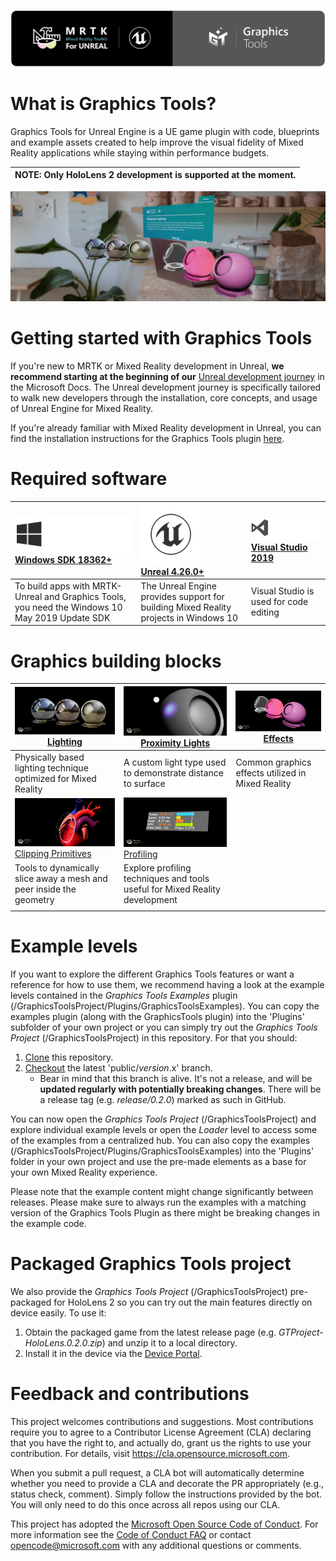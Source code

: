 

![Mixed Reality Toolkit](Docs/Images/Logos/MRTK_Unreal_GT_Banner_Rounded.png)

# What is Graphics Tools?

Graphics Tools for Unreal Engine is a UE game plugin with code, blueprints and example assets created to help improve the visual fidelity of Mixed Reality applications while staying within performance budgets.

| NOTE: Only HoloLens 2 development is supported at the moment. |
| --- |

![Features](Docs/Images/Features.png)

# Getting started with Graphics Tools

If you're new to MRTK or Mixed Reality development in Unreal, **we recommend starting at the beginning of our** [Unreal development journey](https://docs.microsoft.com/windows/mixed-reality/unreal-development-overview) in the Microsoft Docs. The Unreal development journey is specifically tailored to walk new developers through the installation, core concepts, and usage of Unreal Engine for Mixed Reality.

If you're already familiar with Mixed Reality development in Unreal, you can find the installation instructions for the Graphics Tools plugin [here](Docs/Installation.md).

# Required software

 | [![Utilities](Docs/Images/Windows-Logo.png)](https://developer.microsoft.com/windows/downloads/windows-10-sdk) <br> [Windows SDK 18362+](https://developer.microsoft.com/windows/downloads/windows-10-sdk)| [![Unreal](Docs/Images/Unreal-Logo.png)](https://www.unrealengine.com/get-now) <br> [Unreal 4.26.0+](https://www.unrealengine.com/get-now)| [![Visual Studio 2019](Docs/Images/VS-Logo.png)](http://dev.windows.com/downloads) <br> [Visual Studio 2019](http://dev.windows.com/downloads)|
| :--- | :--- | :--- |
| To build apps with MRTK-Unreal and Graphics Tools, you need the Windows 10 May 2019 Update SDK | The Unreal Engine provides support for building Mixed Reality projects in Windows 10 | Visual Studio is used for code editing |

# Graphics building blocks

| [![Lighting](Docs/Images/FeatureCards/Lighting.png)](Docs/Lighting.md) [Lighting](Docs/Lighting.md) | [![Proximity Lights](Docs/Images/FeatureCards/ProximityLights.png)](Docs/ProximityLights.md) [Proximity Lights](Docs/ProximityLights.md) | [![Effects](Docs/Images/FeatureCards/Effects.png)](Docs/Effects.md) [Effects](Docs/Effects.md) |
|---|---|---|
| Physically based lighting technique optimized for Mixed Reality | A custom light type used to demonstrate distance to surface | Common graphics effects utilized in Mixed Reality |
[ ![ClippingPrimitives](Docs/Images/FeatureCards/ClippingPrimitives.png)](Docs/ClippingPrimitives.md) [Clipping Primitives](Docs/ClippingPrimitives.md) | [![Profiling](Docs/Images/FeatureCards/Profiling.png)](Docs/Profiling.md) [Profiling](Docs/Profiling.md) |  |
| Tools to dynamically slice away a mesh and peer inside the geometry | Explore profiling techniques and tools useful for Mixed Reality development |  |
|   |   |   |

# Example levels

If you want to explore the different Graphics Tools features or want a reference for how to use them, we recommend having a look at the example levels contained in the _Graphics Tools Examples_ plugin (/GraphicsToolsProject/Plugins/GraphicsToolsExamples). You can copy the examples plugin (along with the GraphicsTools plugin) into the 'Plugins' subfolder of your own project or you can simply try out the _Graphics Tools Project_ (/GraphicsToolsProject) in this repository. For that you should:

1. [Clone](https://help.github.com/en/desktop/contributing-to-projects/cloning-a-repository-from-github-to-github-desktop) this repository.
1. [Checkout](https://help.github.com/en/desktop/contributing-to-projects/switching-between-branches) the latest 'public/_version_.x' branch.
    * Bear in mind that this branch is alive. It's not a release, and will be **updated regularly with potentially breaking changes**. There will be a release tag (e.g. _release/0.2.0_) marked as such in GitHub.

You can now open the _Graphics Tools Project_ (/GraphicsToolsProject) and explore individual example levels or open the _Loader_ level to access some of the examples from a centralized hub. You can also copy the examples (/GraphicsToolsProject/Plugins/GraphicsToolsExamples) into the 'Plugins' folder in your own project and use the pre-made elements as a base for your own Mixed Reality experience.

Please note that the example content might change significantly between releases. Please make sure to always run the examples with a matching version of the Graphics Tools Plugin as there might be breaking changes in the example code.

# Packaged Graphics Tools project

We also provide the _Graphics Tools Project_ (/GraphicsToolsProject) pre-packaged for HoloLens 2 so you can try out the main features directly on device easily. To use it:

1. Obtain the packaged game from the latest release page (e.g. _GTProject-HoloLens.0.2.0.zip_) and unzip it to a local directory.
1. Install it in the device via the [Device Portal](https://docs.microsoft.com/en-us/windows/uwp/debug-test-perf/device-portal#install-sideload-an-app).

# Feedback and contributions

This project welcomes contributions and suggestions.  Most contributions require you to agree to a
Contributor License Agreement (CLA) declaring that you have the right to, and actually do, grant us
the rights to use your contribution. For details, visit https://cla.opensource.microsoft.com.

When you submit a pull request, a CLA bot will automatically determine whether you need to provide
a CLA and decorate the PR appropriately (e.g., status check, comment). Simply follow the instructions
provided by the bot. You will only need to do this once across all repos using our CLA.

This project has adopted the [Microsoft Open Source Code of Conduct](https://opensource.microsoft.com/codeofconduct/).
For more information see the [Code of Conduct FAQ](https://opensource.microsoft.com/codeofconduct/faq/) or
contact [opencode@microsoft.com](mailto:opencode@microsoft.com) with any additional questions or comments.
